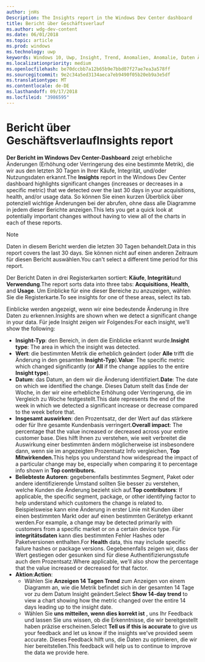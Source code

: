 ```yaml
---
author: jnHs
Description: The Insights report in the Windows Dev Center dashboard
title: Bericht über Geschäftsverlauf
ms.author: wdg-dev-content
ms.date: 06/01/2018
ms.topic: article
ms.prod: windows
ms.technology: uwp
keywords: Windows 10, Uwp, Insight, Trend, Anomalien, Anomalie, Daten Änderungen
ms.localizationpriority: medium
ms.openlocfilehash: be70dccbb7a12b65b9e7bbd07f27ae7ea3a578ff
ms.sourcegitcommit: 9e2c34a5ed3134aeca7eb9490f05b20eb9a3e5df
ms.translationtype: MT
ms.contentlocale: de-DE
ms.lasthandoff: 09/17/2018
ms.locfileid: "3986595"
---
```

# <a name="insights-report"></a><span data-ttu-id="6a385-103">Bericht über Geschäftsverlauf</span><span class="sxs-lookup"><span data-stu-id="6a385-103">Insights report</span></span>


<span data-ttu-id="6a385-104">**Der Bericht im Windows Dev Center-Dashboard** zeigt erhebliche Änderungen (Erhöhung oder Verringerung des eine bestimmte Metrik), die wir aus den letzten 30 Tagen in Ihrer Käufe, Integrität, und/oder Nutzungsdaten erkannt.</span><span class="sxs-lookup"><span data-stu-id="6a385-104">The **Insights** report in the Windows Dev Center dashboard highlights significant changes (increases or decreases in a specific metric) that we detected over the last 30 days in your acquisitions, health, and/or usage data.</span></span> <span data-ttu-id="6a385-105">So können Sie einen kurzen Überblick über potenziell wichtige Änderungen bei der abrufen, ohne dass alle Diagramme in jedem dieser Berichte anzeigen.</span><span class="sxs-lookup"><span data-stu-id="6a385-105">This lets you get a quick look at potentially important changes without having to view all of the charts in each of these reports.</span></span>

> [!NOTE]
> <span data-ttu-id="6a385-106">Daten in diesem Bericht werden die letzten 30 Tagen behandelt.</span><span class="sxs-lookup"><span data-stu-id="6a385-106">Data in this report covers the last 30 days.</span></span> <span data-ttu-id="6a385-107">Sie können nicht auf einen anderen Zeitraum für diesen Bericht auswählen.</span><span class="sxs-lookup"><span data-stu-id="6a385-107">You can't select a different time period for this report.</span></span>

<span data-ttu-id="6a385-108">Der Bericht Daten in drei Registerkarten sortiert: **Käufe**, **Integrität**und **Verwendung**.</span><span class="sxs-lookup"><span data-stu-id="6a385-108">The report sorts data into three tabs: **Acquisitions**, **Health**, and **Usage**.</span></span> <span data-ttu-id="6a385-109">Um Einblicke für eine dieser Bereiche zu anzuzeigen, wählen Sie die Registerkarte.</span><span class="sxs-lookup"><span data-stu-id="6a385-109">To see insights for one of these areas, select its tab.</span></span>

<span data-ttu-id="6a385-110">Einblicke werden angezeigt, wenn wir eine bedeutende Änderung in Ihre Daten zu erkennen.</span><span class="sxs-lookup"><span data-stu-id="6a385-110">Insights are shown when we detect a significant change in your data.</span></span> <span data-ttu-id="6a385-111">Für jede Insight zeigen wir Folgendes:</span><span class="sxs-lookup"><span data-stu-id="6a385-111">For each insight, we'll show the following:</span></span>
- <span data-ttu-id="6a385-112">**Insight-Typ**: den Bereich, in dem die Einblicke erkannt wurde.</span><span class="sxs-lookup"><span data-stu-id="6a385-112">**Insight type**: The area in which the insight was detected.</span></span>
- <span data-ttu-id="6a385-113">**Wert**: die bestimmten Metrik die erheblich geändert (oder **Alle** trifft die Änderung in den gesamten **Insight-Typ**).</span><span class="sxs-lookup"><span data-stu-id="6a385-113">**Value**: The specific metric which changed significantly (or **All** if the change applies to the entire **Insight type**).</span></span>
- <span data-ttu-id="6a385-114">**Datum**: das Datum, an dem wir die Änderung identifiziert.</span><span class="sxs-lookup"><span data-stu-id="6a385-114">**Date**: The date on which we identified the change.</span></span> <span data-ttu-id="6a385-115">Dieses Datum stellt das Ende der Woche, in der wir eine erhebliche Erhöhung oder Verringerung, die im Vergleich zu Woche festgestellt.</span><span class="sxs-lookup"><span data-stu-id="6a385-115">This date represents the end of the week in which we detected a significant increase or decrease compared to the week before that.</span></span>
- <span data-ttu-id="6a385-116">**Insgesamt auswirken**: den Prozentsatz, der der Wert auf das stärkere oder für Ihre gesamte Kundenbasis verringert.</span><span class="sxs-lookup"><span data-stu-id="6a385-116">**Overall impact**: The percentage that the value increased or decreased across your entire customer base.</span></span> <span data-ttu-id="6a385-117">Dies hilft Ihnen zu verstehen, wie weit verbreitet die Auswirkung einer bestimmten ändern möglicherweise ist insbesondere dann, wenn sie im angezeigten Prozentsatz Info vergleichen, **Top Mitwirkenden.**</span><span class="sxs-lookup"><span data-stu-id="6a385-117">This helps you understand how widespread the impact of a particular change may be, especially when comparing it to percentage info shown in **Top contributors.**</span></span>
- <span data-ttu-id="6a385-118">**Beliebteste Autoren**: gegebenenfalls bestimmtes Segment, Paket oder andere identifizierende Umstand sollten Sie besser zu verstehen, welche Kunden die Änderung bezieht sich auf.</span><span class="sxs-lookup"><span data-stu-id="6a385-118">**Top contributors**: If applicable, the specific segment, package, or other identifying factor to help understand which customers the change is related to.</span></span> <span data-ttu-id="6a385-119">Beispielsweise kann eine Änderung in erster Linie mit Kunden über einen bestimmten Markt oder auf einen bestimmten Gerätetyp erkannt werden.</span><span class="sxs-lookup"><span data-stu-id="6a385-119">For example, a change may be detected primarily with customers from a specific market or on a certain device type.</span></span> <span data-ttu-id="6a385-120">Für **integritätsdaten** kann dies bestimmten Fehler Hashes oder Paketversionen enthalten.</span><span class="sxs-lookup"><span data-stu-id="6a385-120">For **Health** data, this may include specific failure hashes or package versions.</span></span> <span data-ttu-id="6a385-121">Gegebenenfalls zeigen wir, dass der Wert gestiegen oder gesunken sind für diese Authentifizierungsstufe auch dem Prozentsatz.</span><span class="sxs-lookup"><span data-stu-id="6a385-121">Where applicable, we'll also show the percentage that the value increased or decreased for that factor.</span></span>
- <span data-ttu-id="6a385-122">**Aktion**:</span><span class="sxs-lookup"><span data-stu-id="6a385-122">**Action**:</span></span>
   - <span data-ttu-id="6a385-123">Wählen Sie **Anzeigen 14 Tagen Trend** zum Anzeigen von einem Diagramm an, wie die Metrik befindet sich in der gesamten 14 Tage vor zu dem Datum Insight geändert.</span><span class="sxs-lookup"><span data-stu-id="6a385-123">Select **Show 14-day trend** to view a chart showing how the metric changed over the entire 14 days leading up to the insight date.</span></span>
   - <span data-ttu-id="6a385-124">Wählen Sie **uns mitteilen, wenn dies korrekt ist** , uns Ihr Feedback und lassen Sie uns wissen, ob die Erkenntnisse, die wir bereitgestellt haben präzise erscheinen.</span><span class="sxs-lookup"><span data-stu-id="6a385-124">Select **Tell us if this is accurate** to give us your feedback and let us know if the insights we've provided seem accurate.</span></span> <span data-ttu-id="6a385-125">Dieses Feedback hilft uns, die Daten zu optimieren, die wir hier bereitstellen.</span><span class="sxs-lookup"><span data-stu-id="6a385-125">This feedback will help us to continue to improve the data we provide here.</span></span> 

